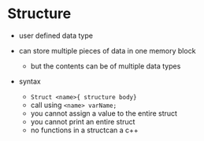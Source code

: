 # Structure

- user defined data type
- can store multiple pieces of data in one memory block
	- but the contents can be of multiple data types

- syntax
	- `Struct <name>{ structure body}`
	-  call using `<name> varName;`
	-  you cannot assign a value to the entire struct
	-  you cannot print an entire struct
	-  no functions in a structcan a c++ 